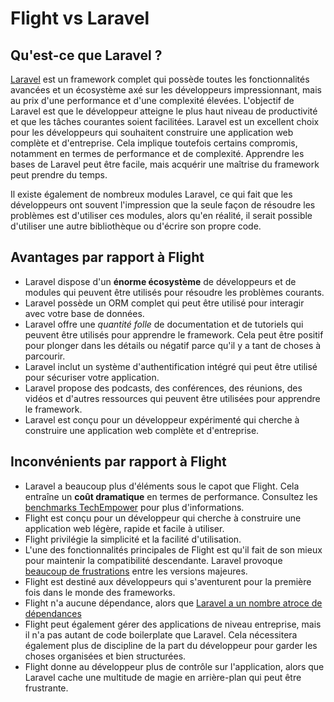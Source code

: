 # Flight vs Laravel

## Qu'est-ce que Laravel ?
[Laravel](https://laravel.com) est un framework complet qui possède toutes les fonctionnalités avancées et un écosystème axé sur les développeurs impressionnant, 
mais au prix d'une performance et d'une complexité élevées. L'objectif de Laravel est que le développeur atteigne le plus haut niveau de 
productivité et que les tâches courantes soient facilitées. Laravel est un excellent choix pour les développeurs qui souhaitent construire une 
application web complète et d'entreprise. Cela implique toutefois certains compromis, notamment en termes de performance et 
de complexité. Apprendre les bases de Laravel peut être facile, mais acquérir une maîtrise du framework peut prendre du temps. 

Il existe également de nombreux modules Laravel, ce qui fait que les développeurs ont souvent l'impression que la seule façon de résoudre les problèmes est d'utiliser 
ces modules, alors qu'en réalité, il serait possible d'utiliser une autre bibliothèque ou d'écrire son propre code.

## Avantages par rapport à Flight

- Laravel dispose d'un **énorme écosystème** de développeurs et de modules qui peuvent être utilisés pour résoudre les problèmes courants.
- Laravel possède un ORM complet qui peut être utilisé pour interagir avec votre base de données.
- Laravel offre une _quantité folle_ de documentation et de tutoriels qui peuvent être utilisés pour apprendre le framework. Cela peut être positif pour plonger dans les détails ou négatif parce qu'il y a tant de choses à parcourir.
- Laravel inclut un système d'authentification intégré qui peut être utilisé pour sécuriser votre application.
- Laravel propose des podcasts, des conférences, des réunions, des vidéos et d'autres ressources qui peuvent être utilisées pour apprendre le framework.
- Laravel est conçu pour un développeur expérimenté qui cherche à construire une application web complète et d'entreprise.

## Inconvénients par rapport à Flight

- Laravel a beaucoup plus d'éléments sous le capot que Flight. Cela entraîne un **coût dramatique** en termes
  de performance. Consultez les [benchmarks TechEmpower](https://www.techempower.com/benchmarks/#hw=ph&test=fortune&section=data-r22&l=zik073-cn3) 
  pour plus d'informations.
- Flight est conçu pour un développeur qui cherche à construire une application web légère, rapide et facile à utiliser.
- Flight privilégie la simplicité et la facilité d'utilisation.
- L'une des fonctionnalités principales de Flight est qu'il fait de son mieux pour maintenir la compatibilité descendante. Laravel provoque [beaucoup de frustrations](https://www.google.com/search?q=laravel+breaking+changes+major+version+complaints&sca_esv=6862a9c407df8d4e&sca_upv=1&ei=t72pZvDeI4ivptQP1qPMwQY&ved=0ahUKEwiwlurYuNCHAxWIl4kEHdYRM2gQ4dUDCBA&uact=5&oq=laravel+breaking+changes+major+version+complaints&gs_lp=Egxnd3Mtd2l6LXNlcnAiMWxhcmF2ZWwgYnJlYWtpbmcgY2hhbmdlcyBtYWpvciB2ZXJzaW9uIGNvbXBsYWludHMyChAAGLADGNYEGEcyChAAGLADGNYEGEcyChAAGLADGNYEGEcyChAAGLADGNYEGEcyChAAGLADGNYEGEcyChAAGLADGNYEGEcyChAAGLADGNYEGEcyChAAGLADGNYEGEdIjAJQAFgAcAF4AZABAJgBAKABAKoBALgBA8gBAJgCAaACB5gDAIgGAZAGCJIHATGgBwA&sclient=gws-wiz-serp) entre les versions majeures.
- Flight est destiné aux développeurs qui s'aventurent pour la première fois dans le monde des frameworks.
- Flight n'a aucune dépendance, alors que [Laravel a un nombre atroce de dépendances](https://github.com/laravel/framework/blob/12.x/composer.json)
- Flight peut également gérer des applications de niveau entreprise, mais il n'a pas autant de code boilerplate que Laravel. 
  Cela nécessitera également plus de discipline de la part du développeur pour garder les choses organisées et bien structurées.
- Flight donne au développeur plus de contrôle sur l'application, alors que Laravel cache une multitude de magie en arrière-plan qui peut être frustrante.